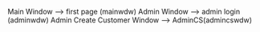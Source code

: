 Main Window --> first page (mainwdw)
Admin Window --> admin login (adminwdw)
Admin Create Customer Window --> AdminCS(admincswdw)
